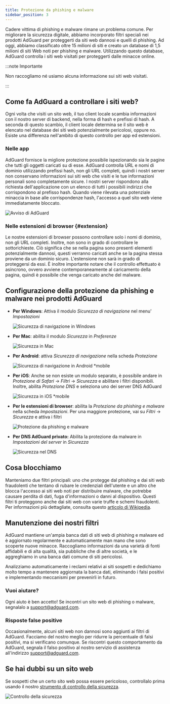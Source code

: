 ```yaml
---
title: Protezione da phishing e malware
sidebar_position: 3
---
```


Cadere vittima di phishing e malware rimane un problema comune. Per migliorare la sicurezza digitale, abbiamo incorporato filtri speciali nei prodotti AdGuard per proteggerti da siti web dannosi e quelli di phishing. Ad oggi, abbiamo classificato oltre 15 milioni di siti e creato un database di 1,5 milioni di siti Web noti per phishing e malware. Utilizzando questo database, AdGuard controlla i siti web visitati per proteggerti dalle minacce online.

:::note Importante

Non raccogliamo né usiamo alcuna informazione sui siti web visitati.

:::

## Come fa AdGuard a controllare i siti web?

Ogni volta che visiti un sito web, il tuo client locale scambia informazioni con il nostro server di backend, nella forma di hash e prefissi di hash. A seconda di questo scambio, il client locale determina se il sito web è elencato nel database dei siti web potenzialmente pericolosi, oppure no. Esiste una differenza nell'ambito di questo controllo per app ed estensioni.

### Nelle app

AdGuard fornisce la migliore protezione possibile ispezionando sia le pagine che tutti gli oggetti caricati su di esse. AdGuard controlla URL e nomi di dominio utilizzando prefissi hash, non gli URL completi, quindi i nostri server non conservano informazioni sui siti web che visiti e le tue informazioni personali sono completamente sicure. I nostri server rispondono alla richiesta dell'applicazione con un elenco di tutti i possibili indirizzi che corrispondono al prefisso hash. Quando viene rilevata una potenziale minaccia in base alle corrispondenze hash, l'accesso a quel sito web viene immediatamente bloccato.

![Avviso di AdGuard](https://cdn.adtidy.org/content/kb/ad_blocker/general/dangerous_website_blocked.png)

### Nelle estensioni di browser {#extension}

Le nostre estensioni di browser possono controllare solo i nomi di dominio, non gli URL completi. Inoltre, non sono in grado di controllare le sottorichieste. Ciò significa che se nella pagina sono presenti elementi potenzialmente dannosi, questi verranno caricati anche se la pagina stessa proviene da un dominio sicuro. L'estensione non sarà in grado di proteggersi da essi. È inoltre importante notare che il controllo effettuato è asincrono, ovvero avviene contemporaneamente al caricamento della pagina, quindi è possibile che venga caricato anche del malware.

## Configurazione della protezione da phishing e malware nei prodotti AdGuard

- **Per Windows**: Attiva il modulo *Sicurezza di navigazione* nel menu' *Impostazioni*

    ![Sicurezza di navigazione in Windows](https://cdn.adtidy.org/content/kb/ad_blocker/general/windows.png)

- **Per Mac**: abilita il modulo *Sicurezza* in *Preferenze*

    ![Sicurezza in Mac](https://cdn.adtidy.org/content/kb/ad_blocker/general/bs_mac.png)

- **Per Android**: attiva *Sicurezza di navigazione* nella scheda *Protezione*

    ![Sicurezza di navigazione in Android *mobile](https://cdn.adtidy.org/content/kb/ad_blocker/general/bs_android.png)

- **Per iOS**: Anche se non esiste un modulo separato, è possibile andare in *Protezione di Safari* → *Filtri* → *Sicurezza* e abilitare i filtri disponibili. Inoltre, abilita *Protezione DNS* e seleziona uno dei server DNS AdGuard

    ![Sicurezza in iOS *mobile](https://cdn.adtidy.org/content/kb/ad_blocker/general/bs_ios.jpg)

- **Per le estensioni di browser**: abilita la *Protezione da phishing e malware* nella scheda *Impostazioni*. Per una maggiore protezione, vai su *Filtri* → *Sicurezza* e attiva i filtri

    ![Protezione da phishing e malware](https://cdn.adtidy.org/content/kb/ad_blocker/general/extension_protection.png)

- **Per DNS AdGuard privato:** Abilita la protezione da malware in *Impostazioni del server* in *Sicurezza*

    ![Sicurezza nel DNS](https://cdn.adtidy.org/content/kb/ad_blocker/general/bs_dns.png)

## Cosa blocchiamo

Manteniamo due filtri principali: uno che protegge dal phishing e dai siti web fraudolenti che tentano di rubare le credenziali dell'utente e un altro che blocca l'accesso ai siti web noti per distribuire malware, che potrebbe causare perdita di dati, fuga d'informazioni o danni al dispositivo. Questi filtri ti proteggono anche dai siti web con varie truffe e schemi fraudolenti. Per informazioni più dettagliate, consulta questo [articolo di Wikipedia](https://en.wikipedia.org/wiki/Phishing).

## Manutenzione dei nostri filtri

AdGuard mantiene un'ampia banca dati di siti web di phishing e malware ed è aggiornato regolarmente e automaticamente man mano che sono scoperte nuove minacce. Raccogliamo informazioni da una varietà di fonti affidabili e di alta qualità, sia pubbliche che di altre società, e le aggreghiamo in una banca dati comune di siti pericolosi.

Analizziamo automaticamente i reclami relativi ai siti sospetti e dedichiamo molto tempo a mantenere aggiornata la banca dati, eliminando i falsi positivi e implementando meccanismi per prevenirli in futuro.

### Vuoi aiutare?

Ogni aiuto è ben accetto! Se incontri un sito web di phishing o malware, segnalalo a <support@adguard.com>.

### Risposte false positive

Occasionalmente, alcuni siti web non dannosi sono aggiunti ai filtri di AdGuard. Facciamo del nostro meglio per ridurre la percentuale di falsi positivi, ma si verificano comunque. Se riscontri questo comportamento da AdGuard, segnala il falso positivo al nostro servizio di assistenza all'indirizzo <support@adguard.com>.

## Se hai dubbi su un sito web

Se sospetti che un certo sito web possa essere pericoloso, controllalo prima usando il nostro [strumento di controllo della sicurezza](https://reports.adguard.com/welcome.html).

![Controllo della sicurezza](https://cdn.adtidy.org/content/kb/ad_blocker/general/site_warning.png)
